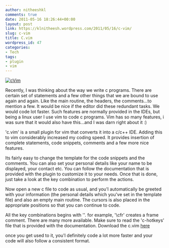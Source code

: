 ```yaml
---
author: nitheeshkl
comments: true
date: 2011-05-16 18:26:44+00:00
layout: post
link: https://klnitheesh.wordpress.com/2011/05/16/c-vim/
slug: c-vim
title: C.vim
wordpress_id: 47
categories:
- Tech
tags:
- plugin
- vim
---
```




[![cVim](http://klnitheesh.files.wordpress.com/2014/06/run-screen-1.png?w=300)](https://klnitheesh.files.wordpress.com/2014/06/run-screen-1.png)

Recently, I was thinking about the way we write c programs. There are certain set of statements and a few other things that we are bound to use again and again. Like the main routine, the headers, the comments...to mention a few. It would be nice if the editor did these redundant tasks. We would code lot faster. Such features are normally provided in the IDEs, but being a linux user I use vim to code c programs. Vim has so many features, i was sure that it would also have this...and I was darn right about it :)








'c.vim' is a small plugin for vim that converts it into a c/c++ IDE. Adding this to vim considerably increased my coding speed. It provides insertion of complete statements, code snippets, comments and a few more nice features.








Its fairly easy to change the template for the code snippets and the comments. You can also set your personal details like your name to be displayed, your contact etc. You can follow the documentation that is provided with the plugin to customize it to your needs. Once that is done, just take a look at the key combination to perform the actions.








Now open a new c file to code as usual, and you'l automatically be greeted with your information (the personal details which you've set in the template file) and also an empty main routine. The cursors is also placed in the appropriate positions so that you can continue to code.








All the key combinations begins with '\'. for example, '\cfr' creates a frame comment. There are many more available. Make sure to read the 'c-hotkeys' file that is provided with the documentation. Download the c.vim [here](http://www.vim.org/scripts/script.php?script_id=213)








once you get used to it, you'l definitely code a lot more faster and your code will also follow a consistent format.


